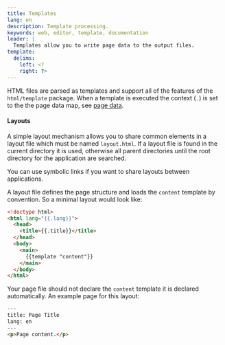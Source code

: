 ```yaml
---
title: Templates
lang: en
description: Template processing.
keywords: web, editor, template, documentation
leader: |
  Templates allow you to write page data to the output files.
template:
  delims:
    left: <?
    right: ?>
---
```


HTML files are parsed as templates and support all of the features of
the `html/template` package. When a template is executed the context
(`.`) is set to the the page data map, see [page data](/docs/page-data/).

#### Layouts

A simple layout mechanism allows you to share common elements in a
layout file which must be named `layout.html`. If a layout file is
found in the current directory it is used, otherwise all parent
directories until the root directory for the application are searched.

You can use symbolic links if you want to share layouts between
applications.

A layout file defines the page structure and loads the `content`
template by convention. So a minimal layout would look like:

```html
<!doctype html>
<html lang="{{.lang}}">
  <head>
    <title>{{.title}}</title>
  </head>
  <body>
    <main>
      {{template "content"}}
    </main>
  </body>
</html>
```

Your page file should not declare the `content` template it is
declared automatically. An example page for this layout:

```html
---
title: Page Title
lang: en
---
<p>Page content.</p>
```

